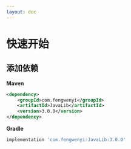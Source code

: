 ```yaml
---
layout: doc
---
```


# 快速开始

## 添加依赖

**Maven**

```xml
<dependency>
    <groupId>com.fengwenyi</groupId>
    <artifactId>JavaLib</artifactId>
    <version>3.0.0</version>
</dependency>
```

**Gradle**

```groovy
implementation 'com.fengwenyi:JavaLib:3.0.0'
```